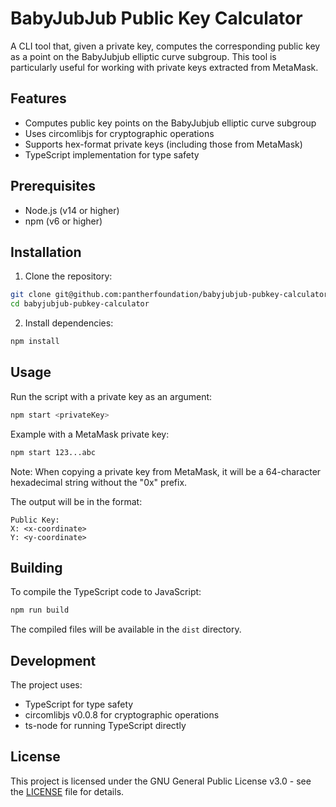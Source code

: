 # BabyJubJub Public Key Calculator

A CLI tool that, given a private key, computes the corresponding public key as a point on the BabyJubjub elliptic curve subgroup. This tool is particularly useful for working with private keys extracted from MetaMask.

## Features

- Computes public key points on the BabyJubjub elliptic curve subgroup
- Uses circomlibjs for cryptographic operations
- Supports hex-format private keys (including those from MetaMask)
- TypeScript implementation for type safety

## Prerequisites

- Node.js (v14 or higher)
- npm (v6 or higher)

## Installation

1. Clone the repository:
```bash
git clone git@github.com:pantherfoundation/babyjubjub-pubkey-calculator.git
cd babyjubjub-pubkey-calculator
```

2. Install dependencies:
```bash
npm install
```

## Usage

Run the script with a private key as an argument:

```bash
npm start <privateKey>
```

Example with a MetaMask private key:
```bash
npm start 123...abc
```

Note: When copying a private key from MetaMask, it will be a 64-character hexadecimal string without the "0x" prefix.

The output will be in the format:
```
Public Key:
X: <x-coordinate>
Y: <y-coordinate>
```

## Building

To compile the TypeScript code to JavaScript:

```bash
npm run build
```

The compiled files will be available in the `dist` directory.

## Development

The project uses:
- TypeScript for type safety
- circomlibjs v0.0.8 for cryptographic operations
- ts-node for running TypeScript directly

## License

This project is licensed under the GNU General Public License v3.0 - see the [LICENSE](LICENSE) file for details.